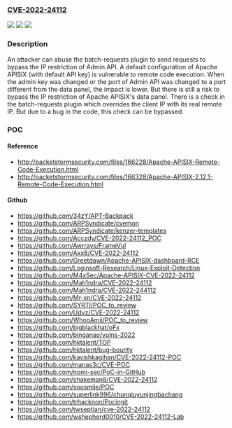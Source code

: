 ### [CVE-2022-24112](https://cve.mitre.org/cgi-bin/cvename.cgi?name=CVE-2022-24112)
![](https://img.shields.io/static/v1?label=Product&message=Apache%20APISIX&color=blue)
![](https://img.shields.io/static/v1?label=Version&message=Apache%20APISIX%202.12%3C%202.12.1%20&color=brighgreen)
![](https://img.shields.io/static/v1?label=Vulnerability&message=CWE-290%20Authentication%20Bypass%20by%20Spoofing&color=brighgreen)

### Description

An attacker can abuse the batch-requests plugin to send requests to bypass the IP restriction of Admin API. A default configuration of Apache APISIX (with default API key) is vulnerable to remote code execution. When the admin key was changed or the port of Admin API was changed to a port different from the data panel, the impact is lower. But there is still a risk to bypass the IP restriction of Apache APISIX's data panel. There is a check in the batch-requests plugin which overrides the client IP with its real remote IP. But due to a bug in the code, this check can be bypassed.

### POC

#### Reference
- http://packetstormsecurity.com/files/166228/Apache-APISIX-Remote-Code-Execution.html
- http://packetstormsecurity.com/files/166328/Apache-APISIX-2.12.1-Remote-Code-Execution.html

#### Github
- https://github.com/34zY/APT-Backpack
- https://github.com/ARPSyndicate/cvemon
- https://github.com/ARPSyndicate/kenzer-templates
- https://github.com/Acczdy/CVE-2022-24112_POC
- https://github.com/Awrrays/FrameVul
- https://github.com/Axx8/CVE-2022-24112
- https://github.com/Greetdawn/Apache-APISIX-dashboard-RCE
- https://github.com/Loginsoft-Research/Linux-Exploit-Detection
- https://github.com/M4xSec/Apache-APISIX-CVE-2022-24112
- https://github.com/Mah1ndra/CVE-2022-24112
- https://github.com/Mah1ndra/CVE-2022-244112
- https://github.com/Mr-xn/CVE-2022-24112
- https://github.com/SYRTI/POC_to_review
- https://github.com/Udyz/CVE-2022-24112
- https://github.com/WhooAmii/POC_to_review
- https://github.com/bigblackhat/oFx
- https://github.com/binganao/vulns-2022
- https://github.com/hktalent/TOP
- https://github.com/hktalent/bug-bounty
- https://github.com/kavishkagihan/CVE-2022-24112-POC
- https://github.com/manas3c/CVE-POC
- https://github.com/nomi-sec/PoC-in-GitHub
- https://github.com/shakeman8/CVE-2022-24112
- https://github.com/soosmile/POC
- https://github.com/superlink996/chunqiuyunjingbachang
- https://github.com/trhacknon/Pocingit
- https://github.com/twseptian/cve-2022-24112
- https://github.com/wshepherd0010/CVE-2022-24112-Lab

